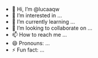 - 👋 Hi, I’m @lucaaqw
- 👀 I’m interested in ...
- 🌱 I’m currently learning ...
- 💞️ I’m looking to collaborate on ...
- 📫 How to reach me ...
- 😄 Pronouns: ...
- ⚡ Fun fact: ...

<!---
lucaaqw/lucaaqw is a ✨ special ✨ repository because its `README.md` (this file) appears on your GitHub profile.
You can click the Preview link to take a look at your changes.
--->
